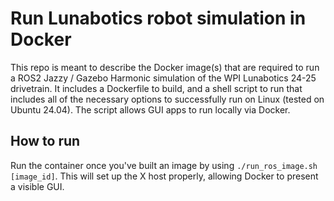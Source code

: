 
# Run Lunabotics robot simulation in Docker

This repo is meant to describe the Docker image(s) that are required to run a ROS2 Jazzy / Gazebo Harmonic simulation of the WPI Lunabotics 24-25 drivetrain.
It includes a Dockerfile to build, and a shell script to run that includes all of the necessary options to successfully run on Linux (tested on Ubuntu 24.04). 
The script allows GUI apps to run locally via Docker.

## How to run

Run the container once you've built an image by using `./run_ros_image.sh [image_id]`.
This will set up the X host properly, allowing Docker to present a visible GUI.
